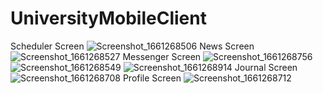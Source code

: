 # UniversityMobileClient
Scheduler Screen
![Screenshot_1661268506](https://user-images.githubusercontent.com/72410663/186200616-60fa2aac-5a2d-48fc-8cf3-70212332650d.png)
News Screen
![Screenshot_1661268527](https://user-images.githubusercontent.com/72410663/186201013-ddf7c6a1-5bff-4c85-b85f-3cf1684c5dac.png)
Messenger Screen
![Screenshot_1661268756](https://user-images.githubusercontent.com/72410663/186201122-80654092-fa2b-4de3-ade9-18fcb6bf3f56.png)
![Screenshot_1661268549](https://user-images.githubusercontent.com/72410663/186201128-5bdffb4f-e9b4-495e-9254-6275038dd036.png)
![Screenshot_1661268914](https://user-images.githubusercontent.com/72410663/186201137-26bcdb54-6e55-454b-8094-0d3a489693bd.png)
Journal Screen
![Screenshot_1661268708](https://user-images.githubusercontent.com/72410663/186201186-583cd64c-04d3-4939-beee-5cfcc581c96d.png)
Profile Screen
![Screenshot_1661268712](https://user-images.githubusercontent.com/72410663/186201219-5b14fbc6-a69a-4677-b888-e19e59eb99d8.png)
